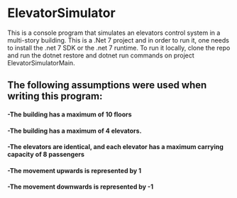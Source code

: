 # ElevatorSimulator

This is a console program that simulates an elevators control system in a multi-story building.
This is a .Net 7 project and in order to run it, one needs to install the .net 7 SDK or the .net 7 runtime.
To run it locally, clone the repo and run the dotnet restore and dotnet run commands on project ElevatorSimulatorMain.

## The following assumptions were used when writing this program:
#### -The building has a maximum of 10 floors
#### -The building has a maximum of 4 elevators.
#### -The elevators are identical, and each elevator has a maximum carrying capacity of 8 passengers
#### -The movement upwards is represented by 1
#### -The movement downwards is represented by -1
